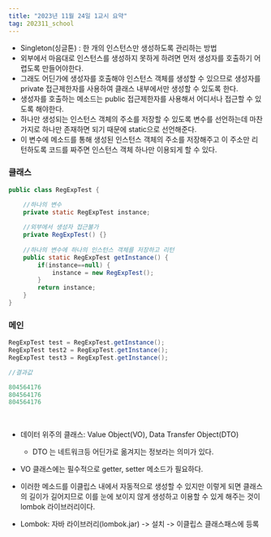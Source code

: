 ```yaml
---
title: "2023년 11월 24일 1교시 요약"
tag: 202311_school
---
```


- Singleton(싱글톤) : 한 개의 인스턴스만 생성하도록 관리하는 방법
- 외부에서 마음대로 인스턴스를 생성하지 못하게 하려면 먼저 생성자를 호출하기 어렵도록 만들어야한다.
- 그래도 어딘가에 생성자를 호출해야 인스턴스 객체를 생성할 수 있으므로 생성자를 private 접근제한자를 사용하여 클래스 내부에서만 생성할 수 있도록 한다.
- 생성자를 호출하는 메소드는 public 접근제한자를 사용해서 어디서나 접근할 수 있도록 해야한다. 
- 하나만 생성되는 인스턴스 객체의 주소를 저장할 수 있도록 변수를 선언하는데 마찬가지로 하나만 존재하면 되기 때문에 static으로 선언해준다.
- 이 변수에 메소드를 통해 생성된 인스턴스 객체의 주소를 저장해주고 이 주소만 리턴하도록 코드를 짜주면 인스턴스 객체 하나만 이용되게 할 수 있다.

### 클래스

```java
public class RegExpTest {

    //하나의 변수
	private static RegExpTest instance;
	
    //외부에서 생성자 접근불가
	private RegExpTest() {}
	
    //하나의 변수에 하나의 인스턴스 객체를 저장하고 리턴
	public static RegExpTest getInstance() {
		if(instance==null) {
			instance = new RegExpTest();
		}
		return instance;
	}
}    
```

### 메인

```java
RegExpTest test = RegExpTest.getInstance();
RegExpTest test2 = RegExpTest.getInstance();
RegExpTest test3 = RegExpTest.getInstance();
```

```java
//결과값

804564176
804564176
804564176
```

<br>

- 데이터 위주의 클래스: Value Object(VO), Data Transfer Object(DTO)
  - DTO 는 네트워크등 어딘가로 옮겨지는 정보라는 의미가 있다.

- VO 클래스에는 필수적으로 getter, setter 메소드가 필요하다.
- 이러한 메소드를 이클립스 내에서 자동적으로 생성할 수 있지만 이렇게 되면 클래스의 길이가 길어지므로 이를 눈에 보이지 않게 생성하고 이용할 수 있게 해주는 것이 lombok 라이브러리이다. 

- Lombok: 자바 라이브러리(lombok.jar) -> 설치 -> 이클립스 클래스패스에 등록
